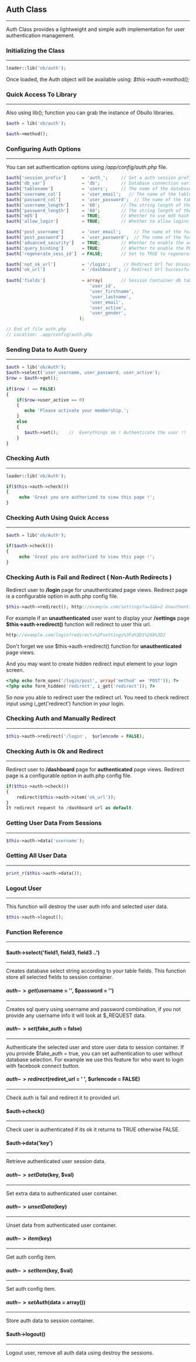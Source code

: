 ## Auth Class

------

Auth Class provides a lightweight and simple auth implementation for user authentication management.

### Initializing the Class

------

```php
loader::lib('ob/auth');
```

Once loaded, the Auth object will be available using: <dfn>$this->auth->method();</dfn>

### Quick Access To Library

------

Also using lib(); function you can grab the instance of Obullo libraries.

```php
$auth = lib('ob/auth');

$auth->method();
```

### Configuring Auth Options

------

You can set authentication options using <dfn>/app/config/auth.php</dfn> file.

```php
$auth['session_prefix']      = 'auth_';     // Set a auth session prefix to prevent collisions.
$auth['db_var']              = 'db';        // Database connection variable
$auth['tablename']           = 'users';     // The name of the database tablename
$auth['username_col']        = 'user_email';   // The name of the table field that contains the username.
$auth['password_col']        = 'user_password';  // The name of the table field that contains the password.
$auth['username_length']     = '60';        // The string length of the username.
$auth['password_length']     = '60';        // The string length of the password.
$auth['md5']                 = TRUE;        // Whether to use md5 hash ?
$auth['allow_login']         = TRUE;        // Whether to allow logins to be performed on this page.

$auth['post_username']       = 'user_email';     // The name of the form field that contains the username to authenticate.
$auth['post_password']       = 'user_password';  // The name of the form field that contains the password to authenticate.
$auth['advanced_security']   = TRUE;        // Whether to enable the advanced security features. 
$auth['query_binding']       = TRUE;        // Whether to enable the PDO query binding feature for security.
$auth['regenerate_sess_id']  = FALSE;       // Set to TRUE to regenerate the session id on every page load or leave .....

$auth['not_ok_url']          = '/login';     // Redirect Url for Unsuccessfull logins
$auth['ok_url']              = '/dashboard'; // Redirect Url Successfull logins
                                             
$auth['fields']              = array(       // Session Container db table fields.
                                'user_id', 
                                'user_firstname', 
                                'user_lastname', 
                                'user_email',
                                'user_active', 
                                'user_gender',
                            );

// End of file auth.php
// Location: .app/config/auth.php
```

### Sending Data to Auth Query

------

```php
$auth = lib('ob/Auth');
$auth->select('user_username, user_password, user_active');
$row = $auth->get();
        
if($row ! == FALSE)
{
    if($row->user_active == 0)
    {
       echo 'Please activate your membership.';
    } 
    else 
    {
       $auth->set();    //  Everythings ok ! Authenticate the user !! 
    }
}
```

### Checking Auth

------

```php
loader::lib('ob/Auth');

if($this->auth->check())
{
     echo 'Great you are authorized to view this page !'; 
}
```


### Checking Auth Using Quick Access

------

```php
$auth = lib('ob/Auth');

if($auth->check())
{
     echo 'Great you are authorized to view this page !'; 
}
```

### Checking Auth is Fail and Redirect ( Non-Auth Redirects )

Redirect user to <b>/login</b> page for unauthenticated page views. Redirect page is a configurable option in auth.php config file.

```php
$this->auth->redirect(); http://example.com/settings?a=1&b=2 Unauthenticated user request
```

For example if an <b>unauthenticated</b> user want to display your <b>/settings</b> page <b>$this->auth->redirect()</b> function will redirect to user this url.

```php
http://example.com/login?redirect=%2Fsettings%3Fa%3D1%26b%3D2
```

Don't forget we use $this->auth->redirect() function for <b>unauthenticated</b> page views.

And you may want to create hidden redirect input element to your login screen.

```php
<?php echo form_open('/login/post', array('method' => 'POST')); ?>
<?php echo form_hidden('redirect', i_get('redirect')); ?>
```

So now you able to redirect user the redirect url. You need to check redirect input using i_get('redirect') function in your login.

### Checking Auth and Manually Redirect

------

```php
$this->auth->redirect('/login',  $urlencode = FALSE);
```

### Checking Auth is Ok and Redirect

------

Redirect user to <b>/dashboard</b> page for <b>authenticated</b> page views. Redirect page is a configurable option in auth.php config file.

```php
if($this->auth->check())
{
    redirect($this->auth->item('ok_url'));
}
It redirect request to /dashboard url as default.
```

### Getting User Data From Sessions

------

```php
$this->auth->data('username');
```

### Getting All User Data

------

```php
print_r($this->auth->data());
```

### Logout User

------

This function will destroy the user auth info and selected user data.

```php
$this->auth->logout();
```

### Function Reference

------

#### $auth->select('field1, field3, field3 ..')

------ 

Creates database select string according to your table fields. This function store all selected fields to session container.

#### $auth->get($username = '', $password = '')

------

Creates sql query using username and password combination, if you not provide any username info it will look at $_REQUEST data.

#### $auth->set($fake_auth = false)

------

Authenticate the selected user and store user data to session container. If you provide $fake_auth = true, you can set authentication to user without database selection. For example we use this feature for who want to login with facebook connect button.

#### $auth->redirect($rediret_url = ' ', $urlencode = FALSE)

------

Check auth is fail and redirect it to provided url.

#### $auth->check()

------

Check user is authenticated if its ok it returns to TRUE otherwise FALSE.

#### $auth->data('key')

------

Retrieve authenticated user session data.

#### $auth->setData($key, $val)

------

Set extra data to authenticated user container.

#### $auth->unsetData($key)

------

Unset data from authenticated user container.

#### $auth->item($key)

------

Get auth config item.

#### $auth->setItem($key, $val)

------

Set auth config item.

#### $auth->setAuth($data = array())

------

Store auth data to session container.

#### $auth->logout()

------

Logout user, remove all auth data using destroy the sessions.